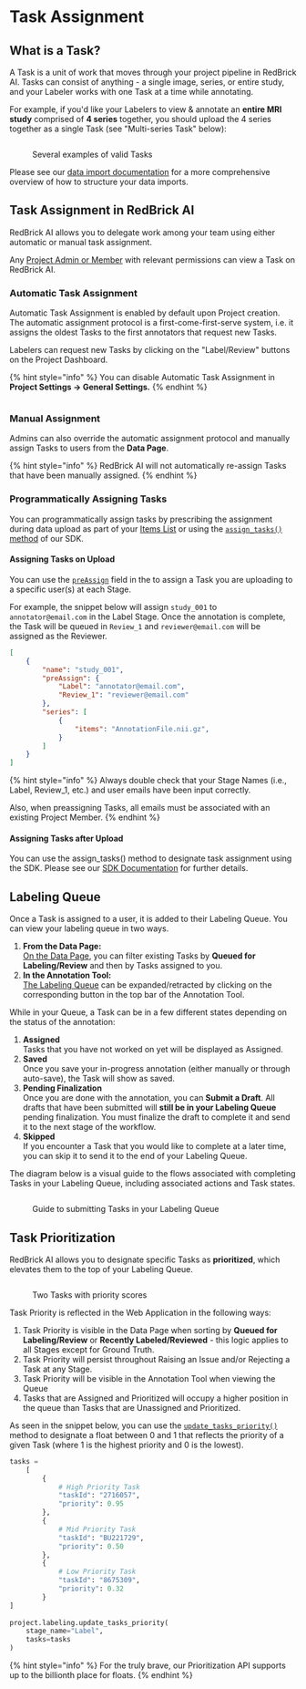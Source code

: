 # Task Assignment

## What is a Task?

A Task is a unit of work that moves through your project pipeline in RedBrick AI. Tasks can consist of anything - a single image, series, or entire study, and your Labeler works with one Task at a time while annotating.

For example, if you'd like your Labelers to view & annotate an **entire MRI study** comprised of **4 series** together, you should upload the 4 series together as a single Task (see "Multi-series Task" below):

<figure><img src="../.gitbook/assets/image (21).png" alt=""><figcaption><p>Several examples of valid Tasks</p></figcaption></figure>

Please see our [data import documentation](../importing-data/import-cloud-data.md#items-list) for a more comprehensive overview of how to structure your data imports.

## Task Assignment in RedBrick AI

RedBrick AI allows you to delegate work among your team using either automatic or manual task assignment.&#x20;

Any [Project Admin or Member](../organizations/what-is-an-organization.md#project-level-roles) with relevant permissions can view a Task on RedBrick AI.

### **Automatic Task Assignment**

Automatic Task Assignment is enabled by default upon Project creation. The automatic assignment protocol is a first-come-first-serve system, i.e. it assigns the oldest Tasks to the first annotators that request new Tasks.

Labelers can request new Tasks by clicking on the "Label/Review" buttons on the Project Dashboard.

{% hint style="info" %}
You can disable Automatic Task Assignment in **Project Settings -> General Settings.**
{% endhint %}

<figure><img src="../.gitbook/assets/app.redbrickai.com_a717f7d8-8a19-4346-b9b4-a90c8d6875ba_team (5).png" alt=""><figcaption></figcaption></figure>

### **Manual Assignment**

Admins can also override the automatic assignment protocol and manually assign Tasks to users from the **Data Page**.&#x20;

{% hint style="info" %}
RedBrick AI will not automatically re-assign Tasks that have been manually assigned.&#x20;
{% endhint %}

### **Programmatically Assigning Tasks**

You can programmatically assign tasks by prescribing the assignment during data upload as part of your [Items List](../importing-data/import-cloud-data/creating-an-items-list.md#upload-an-items-list-to-your-project) or using the [`assign_tasks()` method](https://redbrick-sdk.readthedocs.io/en/stable/sdk.html#redbrick.labeling.Labeling.assign\_tasks) of our SDK.

#### Assigning Tasks on Upload

You can use the [`preAssign`](../python-sdk/format-reference.md#preassign-stagename-string-string) field in the to assign a Task you are uploading to a specific user(s) at each Stage.

For example, the snippet below will assign `study_001` to `annotator@email.com` in the Label Stage. Once the annotation is complete, the Task will be queued in `Review_1` and `reviewer@email.com` will be assigned as the Reviewer.

```json
[
    {
        "name": "study_001", 
        "preAssign": {
            "Label": "annotator@email.com",
            "Review_1": "reviewer@email.com"
        },
        "series": [
            {
                "items": "AnnotationFile.nii.gz", 
            }
        ]
    }
]
```

{% hint style="info" %}
Always double check that your Stage Names (i.e., Label, Review\_1, etc.) and user emails have been input correctly.&#x20;

Also, when preassigning Tasks, all emails must be associated with an existing Project Member.
{% endhint %}

#### Assigning Tasks after Upload

You can use the assign\_tasks() method to designate task assignment using the SDK. Please see our [SDK Documentation](https://redbrick-sdk.readthedocs.io/en/stable/sdk.html#redbrick.labeling.Labeling.assign\_tasks) for further details.

## Labeling Queue

Once a Task is assigned to a user, it is added to their Labeling Queue. You can view your labeling queue in two ways.

1. **From the Data Page:** \
   [On the Data Page](https://app.tango.us/app/workflow/Labeling-Queue-on-Data-Dashboard-b79b4d8562d34bc6a33d6cce0aa4476e), you can filter existing Tasks by **Queued for Labeling/Review** and then by Tasks assigned to you.
2. **In the Annotation Tool:**\
   [The Labeling Queue](https://app.tango.us/app/workflow/View-Labeling-Queue-in-Tool-17a013c7a161415c85cba3369344cae2) can be expanded/retracted by clicking on the corresponding button in the top bar of the Annotation Tool.&#x20;

While in your Queue, a Task can be in a few different states depending on the status of the annotation:&#x20;

1. **Assigned**\
   Tasks that you have not worked on yet will be displayed as Assigned.
2. **Saved**\
   Once you save your in-progress annotation (either manually or through auto-save), the Task will show as saved.&#x20;
3. **Pending Finalization**\
   Once you are done with the annotation, you can **Submit a Draft**. All drafts that have been submitted will **still be in your Labeling Queue** pending finalization. You must finalize the draft to complete it and send it to the next stage of the workflow.
4. **Skipped**\
   If you encounter a Task that you would like to complete at a later time, you can skip it to send it to the end of your Labeling Queue.&#x20;

The diagram below is a visual guide to the flows associated with completing Tasks in your Labeling Queue, including associated actions and Task states.

<figure><img src="../.gitbook/assets/Group 30489 (3).png" alt=""><figcaption><p>Guide to submitting Tasks in your Labeling Queue</p></figcaption></figure>

## Task Prioritization

RedBrick AI allows you to designate specific Tasks as **prioritized**, which elevates them to the top of your Labeling Queue.

<figure><img src="../.gitbook/assets/image (22).png" alt=""><figcaption><p>Two Tasks with priority scores</p></figcaption></figure>

Task Priority is reflected in the Web Application in the following ways:

1. Task Priority is visible in the Data Page when sorting by **Queued for Labeling/Review** or **Recently Labeled/Reviewed** - this logic applies to all Stages except for Ground Truth.
2. Task Priority will persist throughout Raising an Issue and/or Rejecting a Task at any Stage.
3. Task Priority will be visible in the Annotation Tool when viewing the Queue
4. Tasks that are Assigned and Prioritized will occupy a higher position in the queue than Tasks that are Unassigned and Prioritized.

As seen in the snippet below, you can use the [`update_tasks_priority()`](https://redbrick-sdk.readthedocs.io/en/stable/sdk.html#labeling) method to designate a float between 0 and 1 that reflects the priority of a given Task (where 1 is the highest priority and 0 is the lowest).

```python
tasks = 
    [
        {
            # High Priority Task
            "taskId": "2716057",
            "priority": 0.95
        },
        {
            # Mid Priority Task
            "taskId": "BU221729",
            "priority": 0.50
        },
        {
            # Low Priority Task
            "taskId": "8675309",
            "priority": 0.32
        }
]
    
project.labeling.update_tasks_priority(
    stage_name="Label", 
    tasks=tasks
)
```

{% hint style="info" %}
For the truly brave, our Prioritization API supports up to the billionth place for floats.
{% endhint %}
